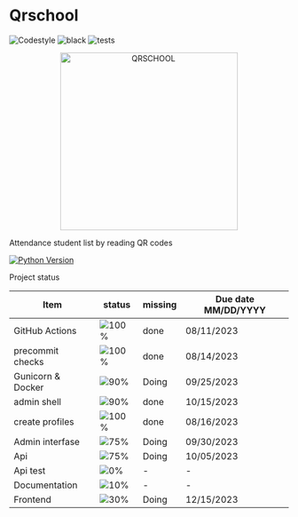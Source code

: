 # Qrschool

![Codestyle](https://img.shields.io/badge/code%20style-black-000000.svg)
![black](https://github.com/selobu/qrschool/actions/workflows/black.yml/badge.svg)
![tests](https://github.com/selobu/qrschool/actions/workflows/test.yml/badge.svg)

<p align="center">
  <a href="https://qrschool.gestionhseq.com">
    <img src="https://raw.githubusercontent.com/selobu/qrschool/main/.github/assets/qrschool.svg" width="320" alt="QRSCHOOL">
  </a>
</p>

Attendance student list by reading QR codes

[![Python Version](https://img.shields.io/badge/python-3.8%20%7C%203.9%20%7C%203.10%20%7C%203.11-blue)](https://www.python.org/downloads/release/python-390/)

Project status

| Item              | status                                | missing | Due date MM/DD/YYYY |
| ----------------- | ------------------------------------- | ------- | ------------------- |
| GitHub Actions    | ![100%](https://progress-bar.dev/100) | done    | 08/11/2023          |
| precommit checks  | ![100%](https://progress-bar.dev/100) | done    | 08/14/2023          |
| Gunicorn & Docker | ![90%](https://progress-bar.dev/90)   | Doing   | 09/25/2023          |
| admin shell       | ![90%](https://progress-bar.dev/90)   | done    | 10/15/2023          |
| create profiles   | ![100%](https://progress-bar.dev/100) | done    | 08/16/2023          |
| Admin interfase   | ![75%](https://progress-bar.dev/75)   | Doing   | 09/30/2023          |
| Api               | ![75%](https://progress-bar.dev/75)   | Doing   | 10/05/2023          |
| Api test          | ![0%](https://progress-bar.dev/0)     | -       | -                   |
| Documentation     | ![10%](https://progress-bar.dev/10)   | -       | -                   |
| Frontend          | ![30%](https://progress-bar.dev/30)   | Doing   | 12/15/2023          |
